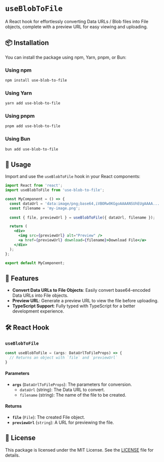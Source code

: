 # `useBlobToFile`

A React hook for effortlessly converting Data URLs / Blob files into File objects, complete with a preview URL for easy viewing and uploading.

## 📦 Installation

You can install the package using npm, Yarn, pnpm, or Bun:

### Using npm

```bash
npm install use-blob-to-file
```

### Using Yarn

```bash
yarn add use-blob-to-file
```

### Using pnpm

```bash
pnpm add use-blob-to-file
```

### Using Bun

```bash
bun add use-blob-to-file
```

## 🔧 Usage

Import and use the `useBlobToFile` hook in your React components:

```jsx
import React from 'react';
import useBlobToFile from 'use-blob-to-file';

const MyComponent = () => {
  const dataUrl = 'data:image/png;base64,iVBORw0KGgoAAAANSUhEUgAAAA...'; // Replace with your Data URL
  const filename = 'my-image.png';
  
  const { file, previewUrl } = useBlobToFile({ dataUrl, filename });

  return (
    <div>
      <img src={previewUrl} alt="Preview" />
      <a href={previewUrl} download={filename}>Download File</a>
    </div>
  );
};

export default MyComponent;
```

## 🌟 Features

- **Convert Data URLs to File Objects**: Easily convert base64-encoded Data URLs into File objects.
- **Preview URL**: Generate a preview URL to view the file before uploading.
- **TypeScript Support**: Fully typed with TypeScript for a better development experience.

## 🛠️ React Hook

### `useBlobToFile`

```typescript
const useBlobToFile = (args: DataUrlToFileProps) => {
  // Returns an object with `file` and `previewUrl`
}
```

#### Parameters

- **`args`** (`DataUrlToFileProps`): The parameters for conversion.
  - `dataUrl` (string): The Data URL to convert.
  - `filename` (string): The name of the file to be created.

#### Returns

- **`file`** (`File`): The created File object.
- **`previewUrl`** (`string`): A URL for previewing the file.

## 📝 License

This package is licensed under the MIT License. See the [LICENSE](LICENSE) file for details.